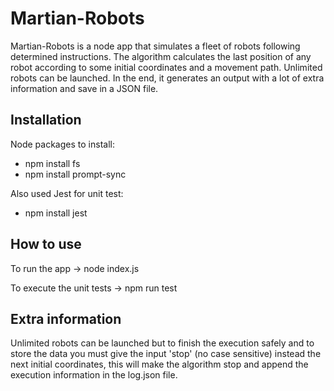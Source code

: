 # Martian-Robots

Martian-Robots is a node app that simulates a fleet of robots following determined instructions. The algorithm calculates the
last position of any robot according to some initial coordinates and a movement path. Unlimited robots can be launched. In the
end, it generates an output with a lot of extra information and save in a JSON file.

## Installation

Node packages to install:
- npm install fs
- npm install prompt-sync

Also used Jest for unit test:
- npm install jest

## How to use

To run the app  ->  node index.js

To execute the unit tests   ->  npm run test

## Extra information

Unlimited robots can be launched but to finish the execution safely and to store the data you must 
give the input 'stop' (no case sensitive) instead the next initial coordinates, this will make the algorithm
stop and append the execution information in the log.json file.


